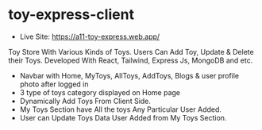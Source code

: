 # toy-express-client
* Live Site: https://a11-toy-express.web.app/

Toy Store With Various Kinds of Toys. Users Can Add Toy, Update & Delete their Toys. Developed With React, Tailwind, Express Js, MongoDB and etc.
* Navbar with Home, MyToys, AllToys, AddToys, Blogs & user profile photo after logged in
* 3 type of toys category displayed on Home page
* Dynamically Add Toys From Client Side.
* My Toys Section have All the toys Any Particular User Added.
* User can Update Toys Data User Added from My Toys Section.
